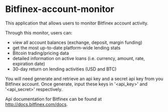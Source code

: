 # Bitfinex-account-monitor
This application that allows users to monitor Bitfinex account activity.

Through this monitor, users can:
* view all account balances (exchange, deposit, margin funding)
* get the most up-to-date platform-wide lending stats
* Bitcoin trading/pricing data
* detailed information on active loans (i.e. currency, amount, rate, expiration date)
* 30-day return on lending activities (USD and BTC)

You will need generate and retrieve an api key and a secret api key from you Bitfinex account. Once generate, input these keys in '<api_key>' and '<api_secret>' respectively.


Api documentation for Bitfinex can be found at http://docs.bitfinex.com/docs.
